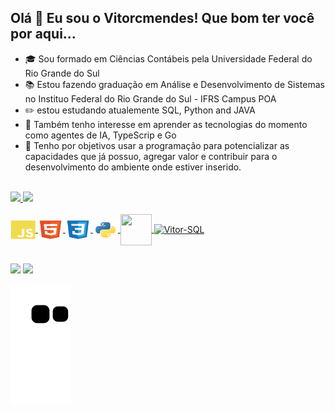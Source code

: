 ## Olá 👋 Eu sou o Vitorcmendes! Que bom ter você por aqui...

- 🎓 Sou formado em Ciências Contábeis pela Universidade Federal do Rio Grande do Sul
- 📚 Estou fazendo graduação em Análise e Desenvolvimento de Sistemas no Instituo Federal do Rio Grande do Sul - IFRS Campus POA
- ✏️ estou estudando atualemente SQL, Python and JAVA
- 🤔 Também tenho interesse em aprender as tecnologias do momento como agentes de IA, TypeScrip e Go
- 🎯 Tenho por objetivos usar a programação para potencializar as capacidades que já possuo, agregar  valor e contribuir para o desenvolvimento do ambiente onde estiver inserido.<br><br>

 <div>
  <a href="https://github.com/Vitorcmendes">
  <img height="180em" src="https://github-readme-stats.vercel.app/api?username=Vitorcmendes&show_icons=true&theme=dracula&include_all_commits=true&count_private=true"/>
  <img height="180em" src="https://github-readme-stats.vercel.app/api/top-langs/?username=Vitorcmendes&layout=compact&langs_count=16&theme=dracula"/>
</div>
  
<div style="display: inline_block"><br>
  <img align="center" alt="Vitor-Js" height="30" width="40" src="https://raw.githubusercontent.com/devicons/devicon/master/icons/javascript/javascript-plain.svg">
  <img align="center" alt="Vitor-HTML" height="30" width="40" src="https://raw.githubusercontent.com/devicons/devicon/master/icons/html5/html5-original.svg">
  <img align="center" alt="Vitor-CSS" height="30" width="40" src="https://raw.githubusercontent.com/devicons/devicon/master/icons/css3/css3-original.svg">
  <img align="center" alt="Vitor-Python" height="30" width="40" src="https://raw.githubusercontent.com/devicons/devicon/master/icons/python/python-original.svg">
  <img align="center" height="50" width="50" src="https://cdn.jsdelivr.net/gh/devicons/devicon@latest/icons/java/java-original-wordmark.svg" />
  <img align="center" alt="Vitor-SQL" height="40" width="40" src="https://cdn.jsdelivr.net/gh/devicons/devicon@latest/icons/azuresqldatabase/azuresqldatabase-original.svg" />
</div>

##

<div> 
  <a href = "decastromendesv@gmail.com"><img src="https://img.shields.io/badge/Gmail-D14836?style=for-the-badge&logo=gmail&logoColor=white" target="_blank"></a>
  <a href="www.linkedin.com/in/vitor-mendes-05b6a0372" target="_blank"><img src="https://img.shields.io/badge/-LinkedIn-%230077B5?style=for-the-badge&logo=linkedin&logoColor=white" target="_blank"></a> 
 
  ![Snake animation](https://github.com/rafaballerini/rafaballerini/blob/output/github-contribution-grid-snake.svg)
 
</div>
